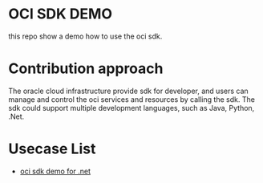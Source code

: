 # OCI SDK DEMO
this repo show a demo how to use the oci sdk.

# Contribution approach
The oracle cloud infrastructure provide sdk for developer, and users can manage and control the oci services and resources by calling the sdk. The sdk could support multiple development languages, such as Java, Python, .Net.


# Usecase List


- [oci sdk demo for .net](./OCIDotnetSdkDemos)